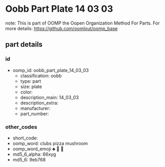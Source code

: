 # Oobb Part Plate 14 03 03  

note: This is part of OOMP the Oopen Organization Method For Parts. For more details: https://github.com/oomlout/oomp_base

##  part details





### id
* oomp_id: oobb_part_plate_14_03_03
  * classification: oobb
  * type: part
  * size: plate
  * color: 
  * description_main: 14_03_03
  * description_extra: 
  * manufacturer: 
  * part_number: 

### other_codes
* short_code: 
* oomp_word: clubs pizza mushroom
* oomp_word_emoji :clubs: :pizza: :mushroom:
* md5_6_alpha: 66xyg
* md5_6: 9eb768